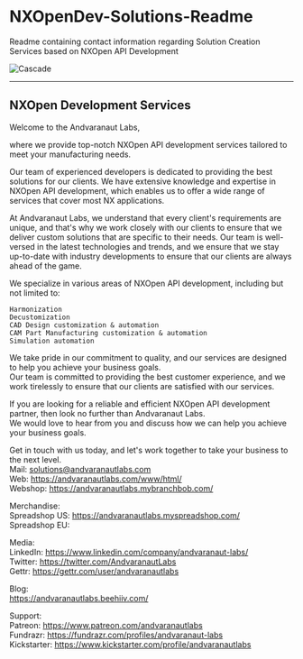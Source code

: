 # NXOpenDev-Solutions-Readme
Readme containing contact information regarding Solution Creation Services based on NXOpen API Development

![Cascade](/img/avnl_logo.jpg)

----------------------------
NXOpen Development Services
----------------------------

Welcome to the Andvaranaut Labs, 

where we provide top-notch NXOpen API development services tailored to meet your manufacturing needs.

Our team of experienced developers is dedicated to providing the best solutions for our clients. 
We have extensive knowledge and expertise in NXOpen API development, which enables us to offer a wide range of services that cover most NX applications.

At Andvaranaut Labs, we understand that every client's requirements are unique, and that's why we work closely with our clients to ensure that we deliver custom solutions that are specific to their needs. Our team is well-versed in the latest technologies and trends, and we ensure that we stay up-to-date with industry developments to ensure that our clients are always ahead of the game.

We specialize in various areas of NXOpen API development, including but not limited to:

    Harmonization
    Decustomization
    CAD Design customization & automation
    CAM Part Manufacturing customization & automation
    Simulation automation

We take pride in our commitment to quality, and our services are designed to help you achieve your business goals.  
Our team is committed to providing the best customer experience, and we work tirelessly to ensure that our clients are satisfied with our services.

If you are looking for a reliable and efficient NXOpen API development partner, then look no further than Andvaranaut Labs.  
We would love to hear from you and discuss how we can help you achieve your business goals. 

Get in touch with us today, and let's work together to take your business to the next level.  
Mail: solutions@andvaranautlabs.com  
Web: https://andvaranautlabs.com/www/html/  
Webshop: https://andvaranautlabs.mybranchbob.com/  

Merchandise:  
Spreadshop US: https://andvaranautlabs.myspreadshop.com/  
Spreadshop EU:  

Media:  
LinkedIn: https://www.linkedin.com/company/andvaranaut-labs/  
Twitter: https://twitter.com/AndvaranautLabs  
Gettr: https://gettr.com/user/andvaranautlabs  

Blog:  
https://andvaranautlabs.beehiiv.com/  

Support:  
Patreon: https://www.patreon.com/andvaranautlabs  
Fundrazr: https://fundrazr.com/profiles/andvaranaut-labs  
Kickstarter: https://www.kickstarter.com/profile/andvaranautlabs
